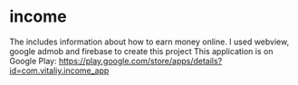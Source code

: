 # income
The includes information about how to earn money online.
I used webview, google admob and firebase to create this project
This application is on Google Play: https://play.google.com/store/apps/details?id=com.vitaliy.income_app
